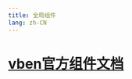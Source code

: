 ```yaml
---
title: 全局组件
lang: zh-CN
---
```


<h1>
<a href="https://doc.vvbin.cn/components/basic.html" target="_blank" rel="noopener noreferrer">vben官方组件文档</a>
</h1>
